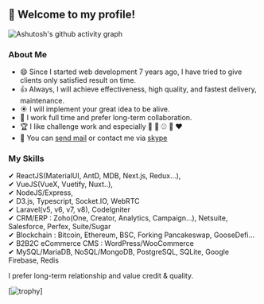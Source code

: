 ## 👋 Welcome to my profile!   

<!--
**cmate5614530/cmate5614530** is a ✨ _special_ ✨ repository because its `README.md` (this file) appears on your GitHub profile.

Here are some ideas to get you started:

- 🔭 I’m currently working on ...
- 🌱 I’m currently learning ...
- 👯 I’m looking to collaborate on ...
- 🤔 I’m looking for help with ...
- 💬 Ask me about ...
- 📫 How to reach me: ...
- 😄 Pronouns: ...
- ⚡ Fun fact: ...
-->
![Ashutosh's github activity graph](https://activity-graph.herokuapp.com/graph?username=cmate5614530&theme=react-dark)

### About Me
- 😄 Since I started web development 7 years ago, I have tried to give clients only satisfied result on time.
- 👍 Always, I will achieve effectiveness, high quality, and fastest delivery, maintenance.
- :sunny: I will implement your great idea to be alive.
- :revolving_hearts: I work full time and prefer long-term collaboration.
- :trophy: I like challenge work and especially :football: :basketball: :baseball: :game_die: :hearts:
- :email: You can [send mail](mailto:cmate5614530@gmail.com) or contact me via [skype](https://join.skype.com/invite/fm0GRG34ND1D)
### My Skills 
✔ ReactJS(MaterialUI, AntD, MDB, Next.js, Redux...),  
✔ VueJS(VueX, Vuetify, Nuxt..),  
✔ NodeJS/Express,  
✔ D3.js, Typescript, Socket.IO, WebRTC  
✔ Laravel(v5, v6, v7, v8), CodeIgniter  
✔ CRM/ERP : Zoho(One, Creator, Analytics, Campaign...), Netsuite, Salesforce, Perfex, Suite/Sugar  
✔ Blockchain : Bitcoin, Ethereum, BSC, Forking Pancakeswap, GooseDefi...  
✔ B2B2C eCommerce CMS : WordPress/WooCommerce  
✔ MySQL/MariaDB, NoSQL/MongoDB, PostgreSQL, SQLite, Google Firebase, Redis    

I prefer long-term relationship and value credit & quality.  

[![trophy](https://github-profile-trophy.vercel.app/?username=cmate5614530&theme=onedark&title=MultiLanguage,Commit,Repositories,Stars,Followers,Pull)]


